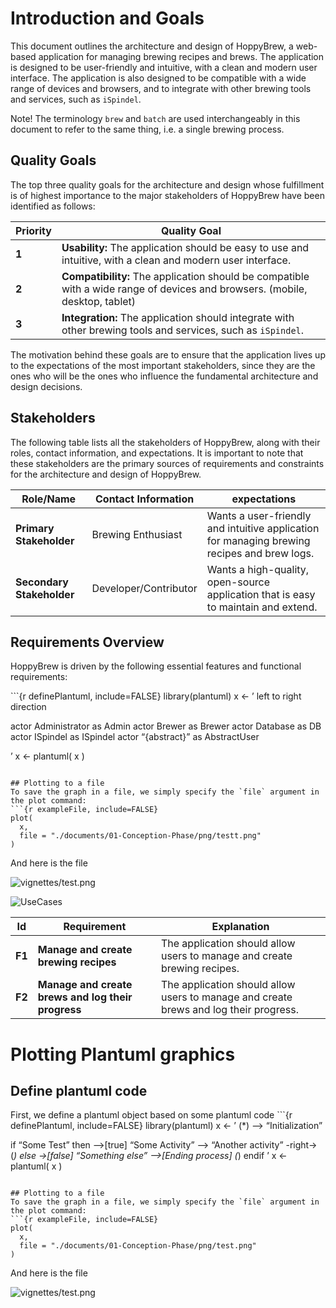# Introduction and Goals

This document outlines the architecture and design of HoppyBrew, a web-based application for managing brewing recipes and brews. The application is designed to be user-friendly and intuitive, with a clean and modern user interface. The application is also designed to be compatible with a wide range of devices and browsers, and to integrate with other brewing tools and services, such as `iSpindel`.

Note\! The terminology `brew` and `batch` are used interchangeably in this document to refer to the same thing, i.e. a single brewing process.

## Quality Goals

The top three quality goals for the architecture and design whose fulfillment is of highest importance to the major stakeholders of HoppyBrew have been identified as follows:

| **Priority**  | **Quality Goal** |
| -             | ------ |
| **1**         | **Usability:** The application should be easy to use and intuitive, with a clean and modern user interface. |
| **2**         | **Compatibility:** The application should be compatible with a wide range of devices and browsers. (mobile, desktop, tablet) |
| **3**         | **Integration:** The application should integrate with other brewing tools and services, such as `iSpindel`. |

The motivation behind these goals are to ensure that the application lives up to the expectations of the most important stakeholders, since they are the ones who will be the ones who influence the fundamental architecture and design decisions.

## Stakeholders

The following table lists all the stakeholders of HoppyBrew, along with their roles, contact information, and expectations. It is important to note that these stakeholders are the primary sources of requirements and constraints for the architecture and design of HoppyBrew.

| **Role/Name**             | **Contact Information** | **expectations**                                                                            |
| ------------------------- | ----------------------- | ------------------------------------------------------------------------------------------- |
| **Primary Stakeholder**   | Brewing Enthusiast      | Wants a user-friendly and intuitive application for managing brewing recipes and brew logs. |
| **Secondary Stakeholder** | Developer/Contributor   | Wants a high-quality, open-source application that is easy to maintain and extend.          |

## Requirements Overview

HoppyBrew is driven by the following essential features and functional requirements:

\`\`\`{r definePlantuml, include=FALSE} library(plantuml) x \<- ’ left to right direction

actor Administrator as Admin actor Brewer as Brewer actor Database as DB actor ISpindel as ISpindel actor “{abstract}” as AbstractUser

’ x \<- plantuml( x )

```` 

## Plotting to a file
To save the graph in a file, we simply specify the `file` argument in the plot command:
```{r exampleFile, include=FALSE}
plot(
  x,
  file = "./documents/01-Conception-Phase/png/testt.png"
)
````

And here is the file

![vignettes/test.png](/home/asbjorn/Nextcloud/repo/iu-project-software-engineering/documents/01-Conception-Phase/png/testt.png)

![UseCases](/home/asbjorn/Nextcloud/repo/iu-project-software-engineering/documents/01-Conception-Phase/png/Use-Case-Diagram-HoppyBrew.png)

| **Id** | **Requirement**                                    | **Explanation**                                                                       |
| ------ | -------------------------------------------------- | ------------------------------------------------------------------------------------- |
| **F1** | **Manage and create brewing recipes**              | The application should allow users to manage and create brewing recipes.              |
| **F2** | **Manage and create brews and log their progress** | The application should allow users to manage and create brews and log their progress. |

# Plotting Plantuml graphics

## Define plantuml code

First, we define a plantuml object based on some plantuml code \`\`\`{r definePlantuml, include=FALSE} library(plantuml) x \<- ’ (\*) –\> “Initialization”

if “Some Test” then –\>\[true\] “Some Activity” –\> “Another activity” -right-\> (*) else -\>\[false\] “Something else” –\>\[Ending process\] (*) endif ’ x \<- plantuml( x )

```` 

## Plotting to a file
To save the graph in a file, we simply specify the `file` argument in the plot command:
```{r exampleFile, include=FALSE}
plot(
  x,
  file = "./documents/01-Conception-Phase/png/test.png"
)
````

And here is the file

![vignettes/test.png](/home/asbjorn/Nextcloud/repo/iu-project-software-engineering/documents/01-Conception-Phase/png/test.png)
